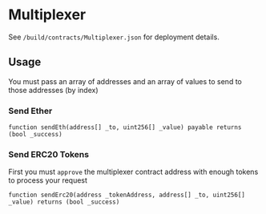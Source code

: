 # Multiplexer

See `/build/contracts/Multiplexer.json` for deployment details.

## Usage

You must pass an array of addresses and an array of values to send to those addresses (by index)

### Send Ether

```
function sendEth(address[] _to, uint256[] _value) payable returns (bool _success)
```

### Send ERC20 Tokens

First you must `approve` the multiplexer contract address with enough tokens to process your request

```
function sendErc20(address _tokenAddress, address[] _to, uint256[] _value) returns (bool _success)
```
